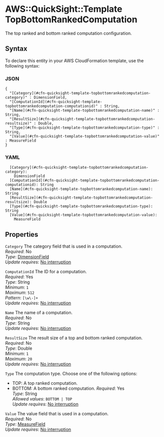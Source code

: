 # AWS::QuickSight::Template TopBottomRankedComputation<a name="aws-properties-quicksight-template-topbottomrankedcomputation"></a>

The top ranked and bottom ranked computation configuration\.

## Syntax<a name="aws-properties-quicksight-template-topbottomrankedcomputation-syntax"></a>

To declare this entity in your AWS CloudFormation template, use the following syntax:

### JSON<a name="aws-properties-quicksight-template-topbottomrankedcomputation-syntax.json"></a>

```
{
  "[Category](#cfn-quicksight-template-topbottomrankedcomputation-category)" : DimensionField,
  "[ComputationId](#cfn-quicksight-template-topbottomrankedcomputation-computationid)" : String,
  "[Name](#cfn-quicksight-template-topbottomrankedcomputation-name)" : String,
  "[ResultSize](#cfn-quicksight-template-topbottomrankedcomputation-resultsize)" : Double,
  "[Type](#cfn-quicksight-template-topbottomrankedcomputation-type)" : String,
  "[Value](#cfn-quicksight-template-topbottomrankedcomputation-value)" : MeasureField
}
```

### YAML<a name="aws-properties-quicksight-template-topbottomrankedcomputation-syntax.yaml"></a>

```
  [Category](#cfn-quicksight-template-topbottomrankedcomputation-category): 
    DimensionField
  [ComputationId](#cfn-quicksight-template-topbottomrankedcomputation-computationid): String
  [Name](#cfn-quicksight-template-topbottomrankedcomputation-name): String
  [ResultSize](#cfn-quicksight-template-topbottomrankedcomputation-resultsize): Double
  [Type](#cfn-quicksight-template-topbottomrankedcomputation-type): String
  [Value](#cfn-quicksight-template-topbottomrankedcomputation-value): 
    MeasureField
```

## Properties<a name="aws-properties-quicksight-template-topbottomrankedcomputation-properties"></a>

`Category`  <a name="cfn-quicksight-template-topbottomrankedcomputation-category"></a>
The category field that is used in a computation\.  
*Required*: No  
*Type*: [DimensionField](aws-properties-quicksight-template-dimensionfield.md)  
*Update requires*: [No interruption](https://docs.aws.amazon.com/AWSCloudFormation/latest/UserGuide/using-cfn-updating-stacks-update-behaviors.html#update-no-interrupt)

`ComputationId`  <a name="cfn-quicksight-template-topbottomrankedcomputation-computationid"></a>
The ID for a computation\.  
*Required*: Yes  
*Type*: String  
*Minimum*: `1`  
*Maximum*: `512`  
*Pattern*: `[\w\-]+`  
*Update requires*: [No interruption](https://docs.aws.amazon.com/AWSCloudFormation/latest/UserGuide/using-cfn-updating-stacks-update-behaviors.html#update-no-interrupt)

`Name`  <a name="cfn-quicksight-template-topbottomrankedcomputation-name"></a>
The name of a computation\.  
*Required*: No  
*Type*: String  
*Update requires*: [No interruption](https://docs.aws.amazon.com/AWSCloudFormation/latest/UserGuide/using-cfn-updating-stacks-update-behaviors.html#update-no-interrupt)

`ResultSize`  <a name="cfn-quicksight-template-topbottomrankedcomputation-resultsize"></a>
The result size of a top and bottom ranked computation\.  
*Required*: No  
*Type*: Double  
*Minimum*: `1`  
*Maximum*: `20`  
*Update requires*: [No interruption](https://docs.aws.amazon.com/AWSCloudFormation/latest/UserGuide/using-cfn-updating-stacks-update-behaviors.html#update-no-interrupt)

`Type`  <a name="cfn-quicksight-template-topbottomrankedcomputation-type"></a>
The computation type\. Choose one of the following options:  
+ TOP: A top ranked computation\.
+ BOTTOM: A bottom ranked computation\.
*Required*: Yes  
*Type*: String  
*Allowed values*: `BOTTOM | TOP`  
*Update requires*: [No interruption](https://docs.aws.amazon.com/AWSCloudFormation/latest/UserGuide/using-cfn-updating-stacks-update-behaviors.html#update-no-interrupt)

`Value`  <a name="cfn-quicksight-template-topbottomrankedcomputation-value"></a>
The value field that is used in a computation\.  
*Required*: No  
*Type*: [MeasureField](aws-properties-quicksight-template-measurefield.md)  
*Update requires*: [No interruption](https://docs.aws.amazon.com/AWSCloudFormation/latest/UserGuide/using-cfn-updating-stacks-update-behaviors.html#update-no-interrupt)